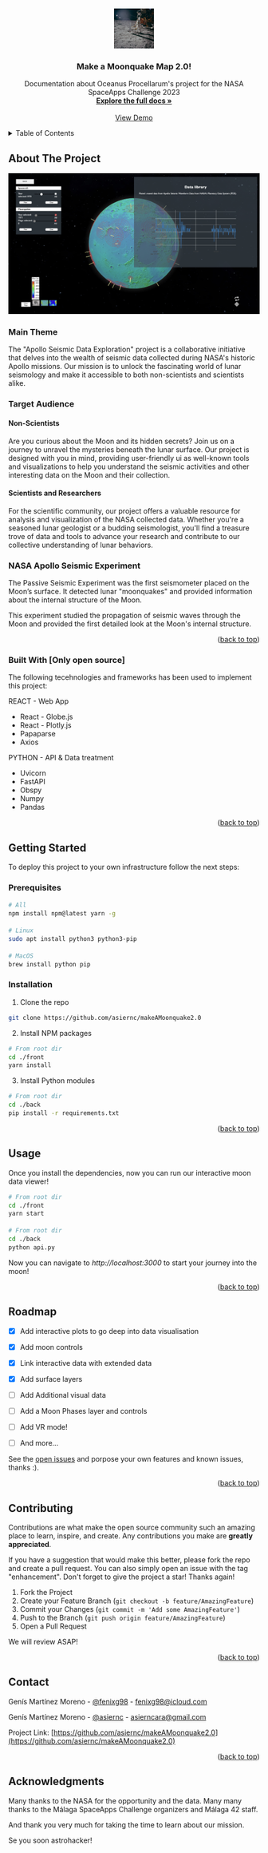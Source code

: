 <a name="readme-top"></a>

<!-- PROJECT LOGO -->
<br />
<div align="center">
  <img src="docs/logo.jpg" alt="Logo" width="80" height="80">

  <h3 align="center">Make a Moonquake Map 2.0!</h3>

  <p align="center">
    Documentation about Oceanus Procellarum's project for the NASA SpaceApps Challenge 2023
    <br />
    <a href="https://github.com/asiernc/makeAMoonquake2.0/tree/main/docs"><strong>Explore the full docs »</strong></a>
    <br />
    <br />
    <a href="https://github.com/asiernc/makeAMoonquake2.0">View Demo</a>
  </p>
</div>



<!-- TABLE OF CONTENTS -->
<details>
  <summary>Table of Contents</summary>
  <ol>
    <li><a href="#about-the-project">About The Project</a></li>
    <li><a href="#getting-started">Getting Started</a></li>
    <li><a href="#usage">Usage</a></li>
    <li><a href="#roadmap">Roadmap</a></li>
    <li><a href="#contributing">Contributing</a></li>
    <li><a href="#contact">Contact</a></li>
    <li><a href="#acknowledgments">Acknowledgments</a></li>
  </ol>
</details>



<!-- ABOUT THE PROJECT -->
## About The Project

[<img src="docs/capt.png" alt="Logo">](https://github.com/asiernc/makeAMoonquake2.0)

### Main Theme

The "Apollo Seismic Data Exploration" project is a collaborative initiative that delves into the wealth of seismic data collected during NASA's historic Apollo missions. Our mission is to unlock the fascinating world of lunar seismology and make it accessible to both non-scientists and scientists alike. 

### Target Audience

#### Non-Scientists

Are you curious about the Moon and its hidden secrets? Join us on a journey to unravel the mysteries beneath the lunar surface. Our project is designed with you in mind, providing user-friendly ui as well-known tools and visualizations to help you understand the seismic activities and other interesting data on the Moon and their collection.

#### Scientists and Researchers

For the scientific community, our project offers a valuable resource for analysis and visualization of the NASA collected data. Whether you're a seasoned lunar geologist or a budding seismologist, you'll find a treasure trove of data and tools to advance your research and contribute to our collective understanding of lunar behaviors.

### NASA Apollo Seismic Experiment

The Passive Seismic Experiment was the first seismometer placed on the Moon’s surface. It detected lunar "moonquakes" and provided information about the internal structure of the Moon.

This experiment studied the propagation of seismic waves through the Moon and provided the first detailed look at the Moon's internal structure.

<p align="right">(<a href="#readme-top">back to top</a>)</p>


### Built With [Only open source]

The following tecehnologies and frameworks has been used to implement this project:

REACT - Web App
* React - Globe.js
* React - Plotly.js
* Papaparse
* Axios

PYTHON - API & Data treatment
* Uvicorn
* FastAPI
* Obspy
* Numpy
* Pandas




<p align="right">(<a href="#readme-top">back to top</a>)</p>



<!-- GETTING STARTED -->
## Getting Started

To deploy this project to your own infrastructure follow the next steps:

### Prerequisites

```sh
# All
npm install npm@latest yarn -g

# Linux
sudo apt install python3 python3-pip

# MacOS
brew install python pip
```

### Installation

1. Clone the repo
```sh
git clone https://github.com/asiernc/makeAMoonquake2.0
```
2. Install NPM packages
```sh
# From root dir
cd ./front
yarn install
```
3. Install Python modules
```sh
# From root dir
cd ./back
pip install -r requirements.txt
```

<p align="right">(<a href="#readme-top">back to top</a>)</p>



<!-- USAGE EXAMPLES -->
## Usage

Once you install the dependencies, now you can run our interactive moon data viewer!

```sh
# From root dir
cd ./front
yarn start

# From root dir
cd ./back
python api.py
```

Now you can navigate to _http://localhost:3000_ to start your journey into the moon!

<p align="right">(<a href="#readme-top">back to top</a>)</p>

<!-- ROADMAP -->
## Roadmap

- [x] Add interactive plots to go deep into data visualisation
- [x] Add moon controls
- [x] Link interactive data with extended data
- [x] Add surface layers
- [ ] Add Additional visual data
- [ ] Add a Moon Phases layer and controls
- [ ] Add VR mode!
- [ ] And more...


See the [open issues](https://github.com/othneildrew/Best-README-Template/issues) and porpose your own features and known issues, thanks :).
<p align="right">(<a href="#readme-top">back to top</a>)</p>



<!-- CONTRIBUTING -->
## Contributing

Contributions are what make the open source community such an amazing place to learn, inspire, and create. Any contributions you make are **greatly appreciated**.

If you have a suggestion that would make this better, please fork the repo and create a pull request. You can also simply open an issue with the tag "enhancement".
Don't forget to give the project a star! Thanks again!

1. Fork the Project
2. Create your Feature Branch (`git checkout -b feature/AmazingFeature`)
3. Commit your Changes (`git commit -m 'Add some AmazingFeature'`)
4. Push to the Branch (`git push origin feature/AmazingFeature`)
5. Open a Pull Request

We will review ASAP!
<p align="right">(<a href="#readme-top">back to top</a>)</p>


<!-- CONTACT -->
## Contact

Genís Martínez Moreno - [@fenixg98](https://github.com/fenixG98) - fenixg98@icloud.com

Genís Martínez Moreno - [@asiernc](https://github.com/asiernc) - asierncara@gmail.com


Project Link: [https://github.com/asiernc/makeAMoonquake2.0](https://github.com/asiernc/makeAMoonquake2.0)

<p align="right">(<a href="#readme-top">back to top</a>)</p>



<!-- ACKNOWLEDGMENTS -->
## Acknowledgments

Many thanks to the NASA for the opportunity and the data.
Many many thanks to the Málaga SpaceApps Challenge organizers and Málaga 42 staff.

And thank you very much for taking the time to learn about our mission.

Se you soon astrohacker!